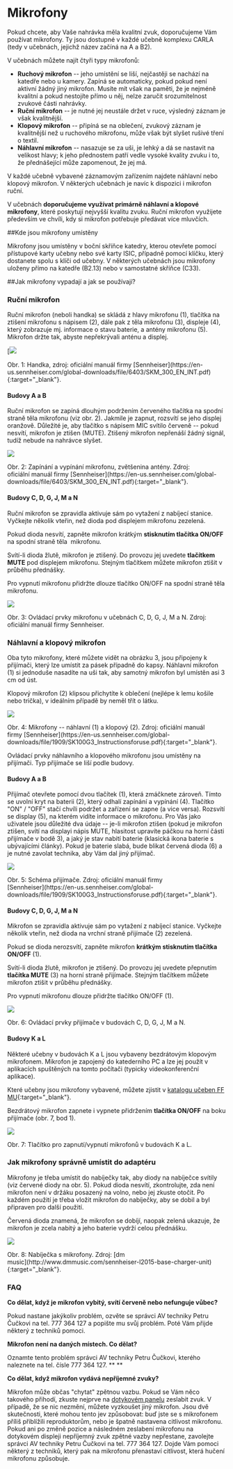 Mikrofony
=========


Pokud chcete, aby Vaše nahrávka měla kvalitní zvuk, doporučujeme Vám
používat mikrofony. Ty jsou dostupné v každé učebně komplexu CARLA (tedy
v učebnách, jejichž název začíná na A a B2). 

V učebnách můžete najít čtyři typy mikrofonů:

-   **Ruchový mikrofon** -- jeho umístění se liší, nejčastěji se nachází
    na katedře nebo u kamery. Zapíná se automaticky, pokud pokud není
    aktivní žádný jiný mikrofon. Musíte mít však na paměti, že je
    nejméně kvalitní a pokud nestojíte přímo u něj, nelze zaručit
    srozumitelnost zvukové části nahrávky.
-   **Ruční mikrofon** -- je nutné jej neustále držet v ruce, výsledný
    záznam je však kvalitnější.
-   **Klopový mikrofon** -- připíná se na oblečení, zvukový záznam je
    kvalitnější než u ruchového mikrofonu, může však být slyšet rušivé
    tření o textil.
-   **Náhlavní mikrofon** -- nasazuje se za uši, je lehký a dá se
    nastavit na velikost hlavy; k jeho přednostem patří vedle vysoké
    kvality zvuku i to, že přednášející může zapomenout, že jej má.

V každé učebně vybavené záznamovým zařízením najdete náhlavní nebo
klopový mikrofon. V některých učebnách je navíc k dispozici i mikrofon
ruční.

V učebnách **doporučujeme využívat primárně náhlavní a klopové
mikrofony**, které poskytují nejvyšší kvalitu zvuku. Ruční mikrofon
využijete především ve chvíli, kdy si mikrofon potřebuje předávat více
mluvčích.

##Kde jsou mikrofony umístěny 

Mikrofony jsou umístěny v boční skříňce katedry, kterou otevřete pomocí
přístupové karty učebny nebo své karty ISIC, případně pomocí klíčku,
který dostanete spolu s klíči od učebny. V některých učebnách jsou
mikrofony uloženy přímo na katedře (B2.13) nebo v samostatné skříňce
(C33).

##Jak mikrofony vypadají a jak se používají?

### Ruční mikrofon

Ruční mikrofon (neboli handka) se skládá z hlavy mikrofonu (1), tlačítka
na ztišení mikrofonu s nápisem (2), dále pak z těla mikrofonu (3),
displeje (4), který zobrazuje mj. informace o stavu baterie, a antény
mikrofonu (5). Mikrofon držte tak, abyste nepřekrývali anténu a displej.



[![](mikrofony/mikrofon01_spravnaverze.jpg)
<figcaption>Obr. 1: Handka, zdroj: oficiální manuál firmy [Sennheiser](https://en-us.sennheiser.com/global-downloads/file/6403/SKM_300_EN_INT.pdf){:target="_blank"}.</figcaption>



#### Budovy A a B 

Ruční mikrofon se zapíná dlouhým podržením červeného tlačítka na spodní
straně těla mikrofonu (viz obr. 2). Jakmile je zapnut, rozsvítí se jeho
displej oranžově. Důležité je, aby tlačítko s nápisem MIC svítilo
červeně -- pokud nesvítí, mikrofon je ztišen (MUTE). Ztišený mikrofon
nepřenáší žádný signál, tudíž nebude na nahrávce slyšet.

![](mikrofony/mikrofon02.jpg?height=312&width=400)
<figcaption>Obr. 2: Zapínání a vypínání mikrofonu, zvětšenina antény. Zdroj:</figcaption>
oficiální manuál
firmy [Sennheiser](https://en-us.sennheiser.com/global-downloads/file/6403/SKM_300_EN_INT.pdf){:target="_blank"}.

#### Budovy C, D, G, J, M a N

Ruční mikrofon se zpravidla aktivuje sám po vytažení z nabíjecí stanice.
Vyčkejte několik vteřin, než dioda pod displejem mikrofonu zezelená.

Pokud dioda nesvítí, zapněte mikrofon krátkým **stisknutím tlačítka
ON/OFF** na spodní straně těla  mikrofonu.

Svítí-li dioda žlutě, mikrofon je ztišený. Do provozu jej uvedete
**tlačítkem MUTE** pod displejem mikrofonu. Stejným tlačítkem můžete
mikrofon ztišit v průběhu přednášky.

Pro vypnutí mikrofonu přidržte dlouze tlačítko ON/OFF na spodní straně
těla mikrofonu.

![](mikrofony/mic_hand_2.png)
<figcaption>Obr. 3: Ovládací prvky mikrofonu v učebnách C, D, G, J, M a N. Zdroj:</figcaption>
oficiální manuál firmy Sennheiser.

### Náhlavní a klopový mikrofon

Oba tyto mikrofony, které můžete vidět na obrázku 3, jsou připojeny k přijímači,
který lze umístit za pásek případně do kapsy. Náhlavní mikrofon (1) si
jednoduše nasadíte na uši tak, aby samotný mikrofon byl umístěn asi 3 cm
od úst.

Klopový mikrofon (2) klipsou přichytíte k oblečení (nejlépe k lemu
košile nebo trička), v ideálním případě by neměl třít o látku. 

![](mikrofony/mikrofony_.png)
<figcaption>Obr. 4: Mikrofony -- náhlavní (1) a klopový (2). Zdroj: oficiální manuál</figcaption>
firmy [Sennheiser](https://en-us.sennheiser.com/global-downloads/file/1909/SK100G3_Instructionsforuse.pdf){:target="_blank"}.

Ovládací prvky náhlavního a klopového mikrofonu jsou umístěny na
přijímači. Typ přijímače se liší podle budovy.

#### Budovy A a B 

Přijímač otevřete pomocí dvou tlačítek (1), která zmáčknete zároveň.
Tímto se uvolní kryt na baterii (2), který odhalí zapínání a vypínání
(4). Tlačítko "ON" / "OFF" stačí chvíli podržet a zařízení se zapne
(a vice versa). Rozsvítí se display (5), na kterém vidíte informace o
mikrofonu. Pro Vás jako uživatele jsou důležité dva údaje -- je-li
mikrofon ztišen (pokud je mikrofon ztišen, svítí na displayi nápis MUTE,
hlasitost upravíte páčkou na horní části přijímače v bodě 3), a jaký je
stav nabití baterie (klasická ikona baterie s ubývajícími články). Pokud
je baterie slabá, bude blikat červená dioda (6) a je nutné zavolat
technika, aby Vám dal jiný přijímač.

![](mikrofony/oprava_3.png)
<figcaption>Obr. 5: Schéma přijímače. Zdroj: oficiální manuál firmy</figcaption>
[Sennheiser](https://en-us.sennheiser.com/global-downloads/file/1909/SK100G3_Instructionsforuse.pdf){:target="_blank"}.

#### Budovy C, D, G, J, M a N

Mikrofon se zpravidla aktivuje sám po vytažení z nabíjecí stanice.
Vyčkejte několik vteřin, než dioda na vrchní straně přijímače (2)
zezelená.

Pokud se dioda nerozsvítí, zapněte mikrofon **krátkým stisknutím
tlačítka ON/OFF** (1).

Svítí-li dioda žlutě, mikrofon je ztišený. Do provozu jej uvedete
přepnutím **tlačítka MUTE** (3) na horní straně přijímače. Stejným
tlačítkem můžete mikrofon ztišit v průběhu přednášky.

Pro vypnutí mikrofonu dlouze přidržte tlačítko ON/OFF (1).

![](mikrofony/ObrC3A1zek1.png)
<figcaption>Obr. 6: Ovládací prvky přijímače v budovách C, D, G, J, M a N.</figcaption>

#### Budovy K a L

Některé učebny v budovách K a L jsou vybaveny bezdrátovým klopovým
mikrofonem. Mikrofon je zapojený do katederního PC a lze jej použít v
aplikacích spuštěných na tomto počítači (typicky videokonferenční
aplikace).

Které učebny jsou mikrofony vybavené, můžete zjistit v [katalogu učeben
FF MU](https://www.phil.muni.cz/zamestnanec/katalog-uceben){:target="_blank"}.

Bezdrátový mikrofon zapnete i vypnete přidržením **tlačítka ON/OFF** na
boku přijímače (obr. 7, bod 1).



![](mikrofony/ObrC3A1zek2.png)
<figcaption>Obr. 7: Tlačítko pro zapnutí/vypnutí mikrofonů v budovách K a L.</figcaption>

### Jak mikrofony správně umístit do adaptéru

Mikrofony je třeba umístit do nabíječky tak, aby diody na nabíječce
svítily (viz červené diody na obr. 5). Pokud dioda nesvítí,
zkontrolujte, zda není mikrofon není v držáku posazený na volno, nebo
jej zkuste otočit. Po každém použití je třeba vložit mikrofon do
nabíječky, aby se dobil a byl připraven pro další použití.

Červená dioda znamená, že mikrofon se dobíjí, naopak zelená ukazuje, že
mikrofon je zcela nabitý a jeho baterie vydrží celou přednášku.

![](mikrofony/sennheiser-charging.jpg?height=320&width=320)
<figcaption>Obr. 8: Nabíječka s mikrofony. Zdroj: [dm</figcaption>
music](http://www.dmmusic.com/sennheiser-l2015-base-charger-unit){:target="_blank"}.



### FAQ

**Co dělat, když je mikrofon vybitý, svítí červeně nebo nefunguje
vůbec?**

Pokud nastane jakýkoliv problém, ozvěte se správci AV techniky Petru
Čučkovi na tel. 777 364 127 a popište mu svůj problém. Poté Vám přijde
některý z techniků pomoci.


**Mikrofon není na daných místech. Co dělat?**

Oznamte tento problém správci AV techniky Petru Čučkovi, kterého
naleznete na tel. čísle 777 364 127.
**
**

**Co dělat, když mikrofon vydává nepříjemné zvuky?**

Mikrofon může občas "chytat" zpětnou vazbu. Pokud se Vám něco takového
přihodí, zkuste nejprve na [dotykovém
panelu](/medialdocs/dotykove-panely) zeslabit zvuk. V případě, že se nic
nezmění, můžete vyzkoušet jiný mikrofon. Jsou dvě skutečnosti, které
mohou tento jev způsobovat: buď jste se s mikrofonem příliš přiblížili
reproduktorům, nebo je špatně nastavena citlivost mikrofonu. Pokud ani
po změně pozice a následném zeslabení mikrofonu na dotykovém displeji
nepříjemný zvuk zpětné vazby nepřestane, zavolejte správci AV techniky
Petru Čučkovi na tel. 777 364 127. Dojde Vám pomoci některý z techniků,
který pak na mikrofonu přenastaví citlivost, která hučení mikrofonu
způsobuje.
